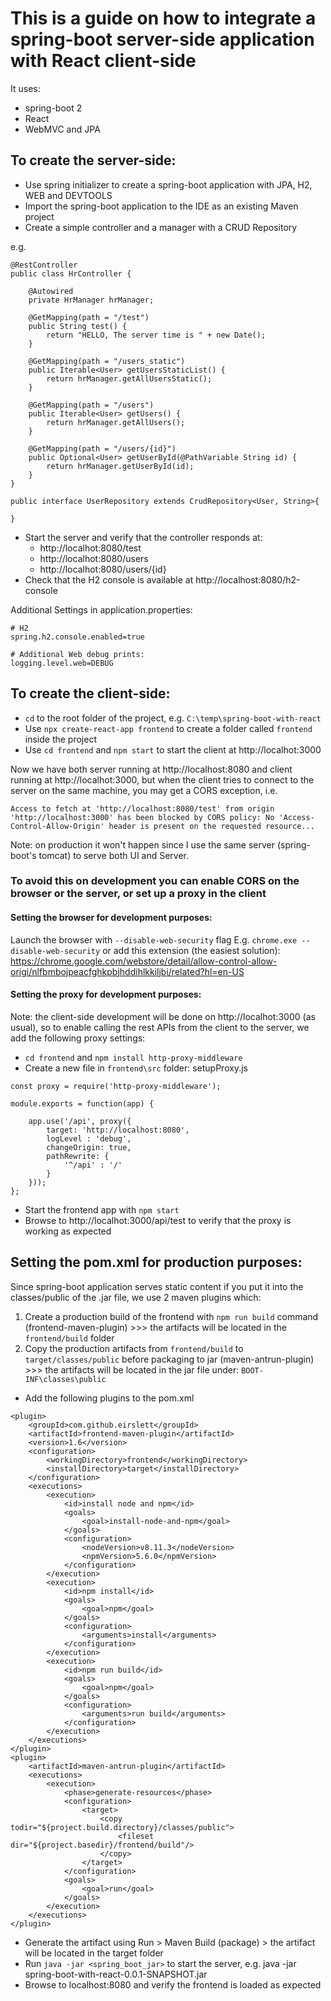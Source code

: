# This is a guide on how to integrate a spring-boot server-side application with React client-side

It uses: 

- spring-boot 2
- React
- WebMVC and JPA

## To create the server-side:

- Use spring initializer to create a spring-boot application with JPA, H2, WEB and DEVTOOLS
- Import the spring-boot application to the IDE as an existing Maven project
- Create a simple controller and a manager with a CRUD Repository

e.g.
```
@RestController
public class HrController {

	@Autowired
	private HrManager hrManager;
	
	@GetMapping(path = "/test")
	public String test() {
		return "HELLO, The server time is " + new Date();
	}
	
	@GetMapping(path = "/users_static")
	public Iterable<User> getUsersStaticList() {
		return hrManager.getAllUsersStatic();
	}
	
	@GetMapping(path = "/users")
	public Iterable<User> getUsers() {
		return hrManager.getAllUsers();
	}
	
	@GetMapping(path = "/users/{id}")
	public Optional<User> getUserById(@PathVariable String id) {
		return hrManager.getUserById(id);
	}
}
```
```
public interface UserRepository extends CrudRepository<User, String>{

}
```

- Start the server and verify that the controller responds at:
	- http://localhot:8080/test
	- http://localhot:8080/users
	- http://localhot:8080/users/{id} 
- Check that the H2 console is available at http://localhost:8080/h2-console

Additional Settings in application.properties:
```
# H2
spring.h2.console.enabled=true

# Additional Web debug prints:
logging.level.web=DEBUG
```

## To create the client-side:

- `cd` to the root folder of the project, e.g. `C:\temp\spring-boot-with-react`
- Use `npx create-react-app frontend` to create a folder called `frontend` inside the project
- Use `cd frontend` and `npm start` to start the client at http://localhot:3000

Now we have both server running at http://localhost:8080 and client running at http://localhot:3000, but when the client tries to connect to the server on the same machine, you may get a CORS exception, i.e. 
```
Access to fetch at 'http://localhost:8080/test' from origin 'http://localhost:3000' has been blocked by CORS policy: No 'Access-Control-Allow-Origin' header is present on the requested resource...
```
Note: on production it won't happen since I use the same server (spring-boot's tomcat) to serve both UI and Server. 

### To avoid this on development you can enable CORS on the browser or the server, or set up a proxy in the client

#### Setting the browser for development purposes:
Launch the browser with `--disable-web-security` flag
E.g. `chrome.exe --disable-web-security`
or add this extension (the easiest solution):
https://chrome.google.com/webstore/detail/allow-control-allow-origi/nlfbmbojpeacfghkpbjhddihlkkiljbi/related?hl=en-US

#### Setting the proxy for development purposes:
Note: the client-side development will be done on http://localhot:3000 (as usual), so to enable calling the rest APIs from the client to the server, we add the following proxy settings:

- `cd frontend` and `npm install http-proxy-middleware`
- Create a new file in `frontend\src` folder: setupProxy.js

```
const proxy = require('http-proxy-middleware');

module.exports = function(app) {
	
	app.use('/api', proxy({
	    target: 'http://localhost:8080', 
	    logLevel : 'debug',
	    changeOrigin: true,
	    pathRewrite: {
	        '^/api' : '/'
	    }
	}));
};
```
- Start the frontend app with `npm start`
- Browse to http://localhot:3000/api/test to verify that the proxy is working as expected

## Setting the pom.xml for production purposes:
Since spring-boot application serves static content if you put it into the classes/public of the .jar file, we use 2 maven plugins which:
1. Create a production build of the frontend with `npm run build` command (frontend-maven-plugin) >>> the artifacts will be located in the `frontend/build` folder
2. Copy the production artifacts from `frontend/build` to `target/classes/public` before packaging to jar (maven-antrun-plugin) >>> the artifacts will be located in the jar file under: `BOOT-INF\classes\public`

- Add the following plugins to the pom.xml
```
<plugin>
    <groupId>com.github.eirslett</groupId>
    <artifactId>frontend-maven-plugin</artifactId>
    <version>1.6</version>
    <configuration>
        <workingDirectory>frontend</workingDirectory>
        <installDirectory>target</installDirectory>
    </configuration>
    <executions>
        <execution>
            <id>install node and npm</id>
            <goals>
                <goal>install-node-and-npm</goal>
            </goals>
            <configuration>
                <nodeVersion>v8.11.3</nodeVersion>
                <npmVersion>5.6.0</npmVersion>
            </configuration>
        </execution>
        <execution>
            <id>npm install</id>
            <goals>
                <goal>npm</goal>
            </goals>
            <configuration>
                <arguments>install</arguments>
            </configuration>
        </execution>
        <execution>
            <id>npm run build</id>
            <goals>
                <goal>npm</goal>
            </goals>
            <configuration>
                <arguments>run build</arguments>
            </configuration>
        </execution>
    </executions>
</plugin>
<plugin>
    <artifactId>maven-antrun-plugin</artifactId>
    <executions>
        <execution>
            <phase>generate-resources</phase>
            <configuration>
                <target>
                    <copy todir="${project.build.directory}/classes/public">
                        <fileset dir="${project.basedir}/frontend/build"/>
                    </copy>
                </target>
            </configuration>
            <goals>
                <goal>run</goal>
            </goals>
        </execution>
    </executions>
</plugin>
```
- Generate the artifact using Run > Maven Build (package) > the artifact will be located in the target folder 
- Run `java -jar <spring_boot_jar>` to start the server, e.g. java -jar spring-boot-with-react-0.0.1-SNAPSHOT.jar
- Browse to localhost:8080 and verify the frontend is loaded as expected
